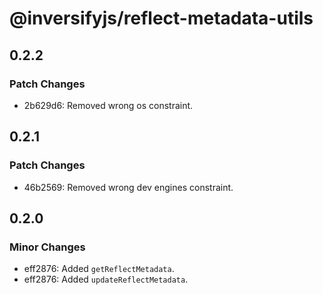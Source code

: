 # @inversifyjs/reflect-metadata-utils

## 0.2.2

### Patch Changes

- 2b629d6: Removed wrong os constraint.

## 0.2.1

### Patch Changes

- 46b2569: Removed wrong dev engines constraint.

## 0.2.0

### Minor Changes

- eff2876: Added `getReflectMetadata`.
- eff2876: Added `updateReflectMetadata`.
